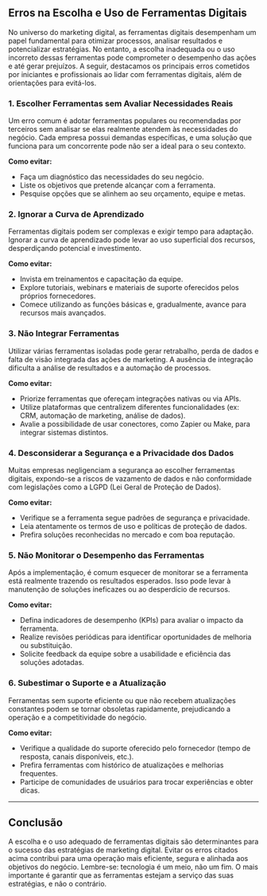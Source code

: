 ## Erros na Escolha e Uso de Ferramentas Digitais

No universo do marketing digital, as ferramentas digitais desempenham um papel fundamental para otimizar processos, analisar resultados e potencializar estratégias. No entanto, a escolha inadequada ou o uso incorreto dessas ferramentas pode comprometer o desempenho das ações e até gerar prejuízos. A seguir, destacamos os principais erros cometidos por iniciantes e profissionais ao lidar com ferramentas digitais, além de orientações para evitá-los.

### 1. Escolher Ferramentas sem Avaliar Necessidades Reais

Um erro comum é adotar ferramentas populares ou recomendadas por terceiros sem analisar se elas realmente atendem às necessidades do negócio. Cada empresa possui demandas específicas, e uma solução que funciona para um concorrente pode não ser a ideal para o seu contexto.

**Como evitar:**  
- Faça um diagnóstico das necessidades do seu negócio.
- Liste os objetivos que pretende alcançar com a ferramenta.
- Pesquise opções que se alinhem ao seu orçamento, equipe e metas.

### 2. Ignorar a Curva de Aprendizado

Ferramentas digitais podem ser complexas e exigir tempo para adaptação. Ignorar a curva de aprendizado pode levar ao uso superficial dos recursos, desperdiçando potencial e investimento.

**Como evitar:**  
- Invista em treinamentos e capacitação da equipe.
- Explore tutoriais, webinars e materiais de suporte oferecidos pelos próprios fornecedores.
- Comece utilizando as funções básicas e, gradualmente, avance para recursos mais avançados.

### 3. Não Integrar Ferramentas

Utilizar várias ferramentas isoladas pode gerar retrabalho, perda de dados e falta de visão integrada das ações de marketing. A ausência de integração dificulta a análise de resultados e a automação de processos.

**Como evitar:**  
- Priorize ferramentas que ofereçam integrações nativas ou via APIs.
- Utilize plataformas que centralizem diferentes funcionalidades (ex: CRM, automação de marketing, análise de dados).
- Avalie a possibilidade de usar conectores, como Zapier ou Make, para integrar sistemas distintos.

### 4. Desconsiderar a Segurança e a Privacidade dos Dados

Muitas empresas negligenciam a segurança ao escolher ferramentas digitais, expondo-se a riscos de vazamento de dados e não conformidade com legislações como a LGPD (Lei Geral de Proteção de Dados).

**Como evitar:**  
- Verifique se a ferramenta segue padrões de segurança e privacidade.
- Leia atentamente os termos de uso e políticas de proteção de dados.
- Prefira soluções reconhecidas no mercado e com boa reputação.

### 5. Não Monitorar o Desempenho das Ferramentas

Após a implementação, é comum esquecer de monitorar se a ferramenta está realmente trazendo os resultados esperados. Isso pode levar à manutenção de soluções ineficazes ou ao desperdício de recursos.

**Como evitar:**  
- Defina indicadores de desempenho (KPIs) para avaliar o impacto da ferramenta.
- Realize revisões periódicas para identificar oportunidades de melhoria ou substituição.
- Solicite feedback da equipe sobre a usabilidade e eficiência das soluções adotadas.

### 6. Subestimar o Suporte e a Atualização

Ferramentas sem suporte eficiente ou que não recebem atualizações constantes podem se tornar obsoletas rapidamente, prejudicando a operação e a competitividade do negócio.

**Como evitar:**  
- Verifique a qualidade do suporte oferecido pelo fornecedor (tempo de resposta, canais disponíveis, etc.).
- Prefira ferramentas com histórico de atualizações e melhorias frequentes.
- Participe de comunidades de usuários para trocar experiências e obter dicas.

---

## Conclusão

A escolha e o uso adequado de ferramentas digitais são determinantes para o sucesso das estratégias de marketing digital. Evitar os erros citados acima contribui para uma operação mais eficiente, segura e alinhada aos objetivos do negócio. Lembre-se: tecnologia é um meio, não um fim. O mais importante é garantir que as ferramentas estejam a serviço das suas estratégias, e não o contrário.